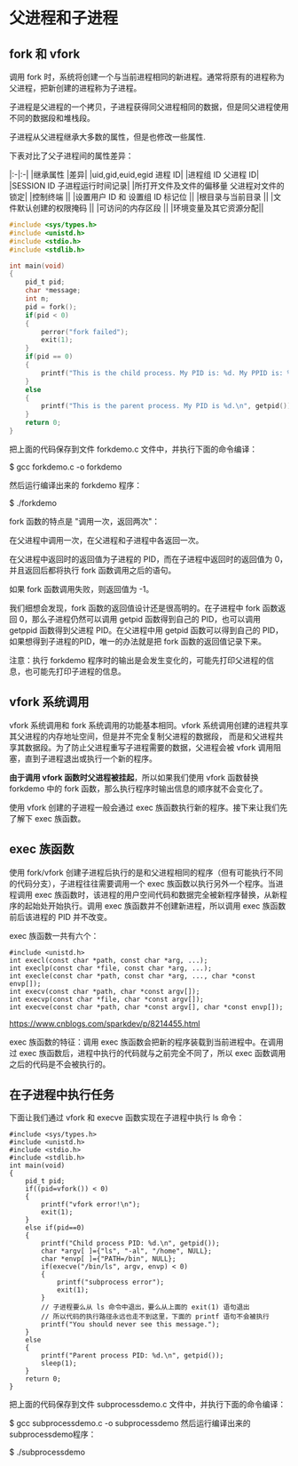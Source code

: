 
# 父进程和子进程

## fork 和 vfork

调用 fork 时，系统将创建一个与当前进程相同的新进程。通常将原有的进程称为父进程，把新创建的进程称为子进程。

子进程是父进程的一个拷贝，子进程获得同父进程相同的数据，但是同父进程使用不同的数据段和堆栈段。

子进程从父进程继承大多数的属性，但是也修改一些属性.

下表对比了父子进程间的属性差异：

|:-|:-|
|继承属性	|差异|
|uid,gid,euid,egid	进程 ID|
|进程组 ID	父进程 ID|
|SESSION ID	子进程运行时间记录|
|所打开文件及文件的偏移量	父进程对文件的锁定|
|控制终端	 ||
|设置用户 ID 和 设置组 ID 标记位	 ||
|根目录与当前目录	 ||
|文件默认创建的权限掩码	 ||
|可访问的内存区段	 ||
|环境变量及其它资源分配||	 

```C
#include <sys/types.h>
#include <unistd.h>
#include <stdio.h>
#include <stdlib.h>

int main(void)
{
    pid_t pid;
    char *message;
    int n;
    pid = fork();
    if(pid < 0)
    {
        perror("fork failed");
        exit(1);
    }
    if(pid == 0)
    {
        printf("This is the child process. My PID is: %d. My PPID is: %d.\n", getpid(), getppid());
    }
    else
    {
        printf("This is the parent process. My PID is %d.\n", getpid());
    }
    return 0;
}
```

把上面的代码保存到文件 forkdemo.c 文件中，并执行下面的命令编译：

$ gcc forkdemo.c -o forkdemo

然后运行编译出来的 forkdemo 程序：

$ ./forkdemo

fork 函数的特点是 "调用一次，返回两次"：

在父进程中调用一次，在父进程和子进程中各返回一次。

在父进程中返回时的返回值为子进程的 PID，而在子进程中返回时的返回值为 0，并且返回后都将执行 fork 函数调用之后的语句。

如果 fork 函数调用失败，则返回值为 -1。

我们细想会发现，fork 函数的返回值设计还是很高明的。在子进程中 fork 函数返回 0，那么子进程仍然可以调用 getpid 函数得到自己的 PID，也可以调用 getppid 函数得到父进程 PID。在父进程中用 getpid 函数可以得到自己的 PID，如果想得到子进程的PID，唯一的办法就是把 fork 函数的返回值记录下来。

注意：执行 forkdemo 程序时的输出是会发生变化的，可能先打印父进程的信息，也可能先打印子进程的信息。

## vfork 系统调用
vfork 系统调用和 fork 系统调用的功能基本相同。vfork 系统调用创建的进程共享其父进程的内存地址空间，但是并不完全复制父进程的数据段，
而是和父进程共享其数据段。为了防止父进程重写子进程需要的数据，父进程会被 vfork 调用阻塞，直到子进程退出或执行一个新的程序。

**由于调用 vfork 函数时父进程被挂起**，所以如果我们使用 vfork 函数替换 forkdemo 中的 fork 函数，那么执行程序时输出信息的顺序就不会变化了。

使用 vfork 创建的子进程一般会通过 exec 族函数执行新的程序。接下来让我们先了解下 exec 族函数。

## exec 族函数

使用 fork/vfork 创建子进程后执行的是和父进程相同的程序（但有可能执行不同的代码分支），子进程往往需要调用一个 exec 族函数以执行另外一个程序。当进程调用 exec 族函数时，该进程的用户空间代码和数据完全被新程序替换，从新程序的起始处开始执行。调用 exec 族函数并不创建新进程，所以调用 exec 族函数前后该进程的 PID 并不改变。

exec 族函数一共有六个：

```
#include <unistd.h>
int execl(const char *path, const char *arg, ...);
int execlp(const char *file, const char *arg, ...);
int execle(const char *path, const char *arg, ..., char *const envp[]);
int execv(const char *path, char *const argv[]);
int execvp(const char *file, char *const argv[]);
int execve(const char *path, char *const argv[], char *const envp[]);
```

https://www.cnblogs.com/sparkdev/p/8214455.html

exec 族函数的特征：调用 exec 族函数会把新的程序装载到当前进程中。在调用过 exec 族函数后，进程中执行的代码就与之前完全不同了，所以 exec 函数调用之后的代码是不会被执行的。

## 在子进程中执行任务

下面让我们通过 vfork 和 execve 函数实现在子进程中执行 ls 命令：

```
#include <sys/types.h>
#include <unistd.h>
#include <stdio.h>
#include <stdlib.h>
int main(void)
{
    pid_t pid;
    if((pid=vfork()) < 0)
    {
        printf("vfork error!\n");
        exit(1);
    }
    else if(pid==0)
    {
        printf("Child process PID: %d.\n", getpid());
        char *argv[ ]={"ls", "-al", "/home", NULL};  
        char *envp[ ]={"PATH=/bin", NULL};
        if(execve("/bin/ls", argv, envp) < 0)
        {
            printf("subprocess error");
            exit(1);
        }
        // 子进程要么从 ls 命令中退出，要么从上面的 exit(1) 语句退出
        // 所以代码的执行路径永远也走不到这里，下面的 printf 语句不会被执行
        printf("You should never see this message.");
    }
    else
    {
        printf("Parent process PID: %d.\n", getpid());
        sleep(1);
    }
    return 0;
}
```
把上面的代码保存到文件 subprocessdemo.c 文件中，并执行下面的命令编译：

$ gcc subprocessdemo.c -o subprocessdemo
然后运行编译出来的 subprocessdemo程序：

$ ./subprocessdemo
